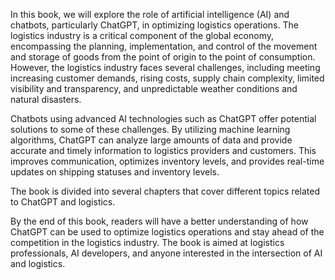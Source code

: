 
In this book, we will explore the role of artificial intelligence (AI) and chatbots, particularly ChatGPT, in optimizing logistics operations. The logistics industry is a critical component of the global economy, encompassing the planning, implementation, and control of the movement and storage of goods from the point of origin to the point of consumption. However, the logistics industry faces several challenges, including meeting increasing customer demands, rising costs, supply chain complexity, limited visibility and transparency, and unpredictable weather conditions and natural disasters.

Chatbots using advanced AI technologies such as ChatGPT offer potential solutions to some of these challenges. By utilizing machine learning algorithms, ChatGPT can analyze large amounts of data and provide accurate and timely information to logistics providers and customers. This improves communication, optimizes inventory levels, and provides real-time updates on shipping statuses and inventory levels.

The book is divided into several chapters that cover different topics related to ChatGPT and logistics.

By the end of this book, readers will have a better understanding of how ChatGPT can be used to optimize logistics operations and stay ahead of the competition in the logistics industry. The book is aimed at logistics professionals, AI developers, and anyone interested in the intersection of AI and logistics.

